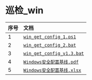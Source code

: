 # 巡检_win

| 序号 | 文档 |
| -- | :-- |
| 1 | [`win_get_config_1.ps1`](./win_get_config_1.ps1) |
| 2 | [`win_get_config_2.bat`](./win_get_config_2.bat) |
| 3 | [`win_get_config_v1.3.bat`](./win_get_config_v1.3.bat) |
| 4 | [`Windows安全配置基线.pdf`](./Windows安全配置基线.pdf) |
| 5 | [`Windows安全配置基线.xlsx`](./Windows安全配置基线.xlsx) |